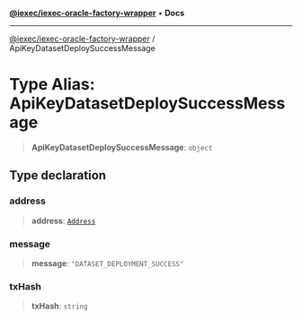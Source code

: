 [**@iexec/iexec-oracle-factory-wrapper**](../README.md) • **Docs**

***

[@iexec/iexec-oracle-factory-wrapper](../globals.md) / ApiKeyDatasetDeploySuccessMessage

# Type Alias: ApiKeyDatasetDeploySuccessMessage

> **ApiKeyDatasetDeploySuccessMessage**: `object`

## Type declaration

### address

> **address**: [`Address`](Address.md)

### message

> **message**: `"DATASET_DEPLOYMENT_SUCCESS"`

### txHash

> **txHash**: `string`
